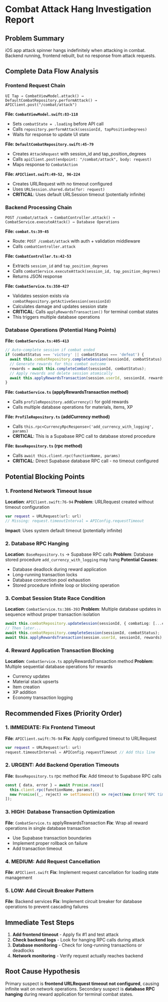 # Combat Attack Hang Investigation Report

## Problem Summary
iOS app attack spinner hangs indefinitely when attacking in combat. Backend running, frontend rebuilt, but no response from attack requests.

## Complete Data Flow Analysis

### Frontend Request Chain
```
UI Tap → CombatViewModel.attack() → DefaultCombatRepository.performAttack() → APIClient.post("/combat/attack")
```

**File: `CombatViewModel.swift:83-118`**
- Sets `combatState = .loading` before API call
- Calls `repository.performAttack(sessionId, tapPositionDegrees)`
- Waits for response to update UI state

**File: `DefaultCombatRepository.swift:45-79`**
- Creates `AttackRequest` with session_id and tap_position_degrees
- Calls `apiClient.post(endpoint: "/combat/attack", body: request)`
- Maps response to `CombatAction`

**File: `APIClient.swift:49-52, 96-224`**
- Creates URLRequest with no timeout configured
- Uses `URLSession.shared.data(for: request)`
- **CRITICAL**: Uses default URLSession timeout (potentially infinite)

### Backend Processing Chain
```
POST /combat/attack → CombatController.attack() → CombatService.executeAttack() → Database Operations
```

**File: `combat.ts:39-45`**
- Route: `POST /combat/attack` with auth + validation middleware
- Calls `combatController.attack`

**File: `CombatController.ts:42-53`**
- Extracts `session_id` and `tap_position_degrees`
- Calls `combatService.executeAttack(session_id, tap_position_degrees)`
- Returns JSON response

**File: `CombatService.ts:350-427`**
- Validates session exists via `combatRepository.getActiveSession(sessionId)`
- Calculates damage and updates session state
- **CRITICAL**: Calls `applyRewardsTransaction()` for terminal combat states
- This triggers multiple database operations

### Database Operations (Potential Hang Points)

**File: `CombatService.ts:405-413`**
```typescript
// Auto-complete session if combat ended
if (combatStatus === 'victory' || combatStatus === 'defeat') {
  await this.combatRepository.completeSession(sessionId, combatStatus);
  // Generate rewards for this combat outcome
  rewards = await this.completeCombat(sessionId, combatStatus);
  // Apply rewards and delete session atomically
  await this.applyRewardsTransaction(session.userId, sessionId, rewards);
}
```

**File: `CombatService.ts` (applyRewardsTransaction method)**
- Calls `profileRepository.addCurrency()` for gold rewards
- Calls multiple database operations for materials, items, XP

**File: `ProfileRepository.ts` (addCurrency method)**
- Calls `this.rpc<CurrencyRpcResponse>('add_currency_with_logging', params)`
- **CRITICAL**: This is a Supabase RPC call to database stored procedure

**File: `BaseRepository.ts` (rpc method)**
- Calls `await this.client.rpc(functionName, params)`
- **CRITICAL**: Direct Supabase database RPC call - no timeout configured

## Potential Blocking Points

### 1. Frontend Network Timeout Issue
**Location**: `APIClient.swift:76-94`
**Problem**: URLRequest created without timeout configuration
```swift
var request = URLRequest(url: url)
// Missing: request.timeoutInterval = APIConfig.requestTimeout
```
**Impact**: Uses system default timeout (potentially infinite)

### 2. Database RPC Hanging
**Location**: `BaseRepository.ts` → Supabase RPC calls
**Problem**: Database stored procedure `add_currency_with_logging` may hang
**Potential Causes**:
- Database deadlock during reward application
- Long-running transaction locks
- Database connection pool exhaustion
- Stored procedure infinite loop or blocking operation

### 3. Combat Session State Race Condition
**Location**: `CombatService.ts:386-393`
**Problem**: Multiple database updates in sequence without proper transaction isolation
```typescript
await this.combatRepository.updateSession(sessionId, { combatLog: [...currentLog, newLogEntry] });
// Then later...
await this.combatRepository.completeSession(sessionId, combatStatus);
await this.applyRewardsTransaction(session.userId, sessionId, rewards);
```

### 4. Reward Application Transaction Blocking
**Location**: `CombatService.ts` applyRewardsTransaction method
**Problem**: Multiple sequential database operations for rewards
- Currency updates
- Material stack upserts
- Item creation
- XP addition
- Economy transaction logging

## Recommended Fixes (Priority Order)

### 1. IMMEDIATE: Fix Frontend Timeout
**File**: `APIClient.swift:76-94`
**Fix**: Apply configured timeout to URLRequest
```swift
var request = URLRequest(url: url)
request.timeoutInterval = APIConfig.requestTimeout // Add this line
```

### 2. URGENT: Add Backend Operation Timeouts
**File**: `BaseRepository.ts` rpc method
**Fix**: Add timeout to Supabase RPC calls
```typescript
const { data, error } = await Promise.race([
  this.client.rpc(functionName, params),
  new Promise((_, reject) => setTimeout(() => reject(new Error('RPC timeout')), 30000))
]);
```

### 3. HIGH: Database Transaction Optimization
**File**: `CombatService.ts` applyRewardsTransaction
**Fix**: Wrap all reward operations in single database transaction
- Use Supabase transaction boundaries
- Implement proper rollback on failure
- Add transaction timeout

### 4. MEDIUM: Add Request Cancellation
**File**: `APIClient.swift`
**Fix**: Implement request cancellation for loading state management

### 5. LOW: Add Circuit Breaker Pattern
**File**: Backend services
**Fix**: Implement circuit breaker for database operations to prevent cascading failures

## Immediate Test Steps

1. **Add frontend timeout** - Apply fix #1 and test attack
2. **Check backend logs** - Look for hanging RPC calls during attack
3. **Database monitoring** - Check for long-running transactions or deadlocks
4. **Network monitoring** - Verify request actually reaches backend

## Root Cause Hypothesis
Primary suspect is **frontend URLRequest timeout not configured**, causing infinite wait on network operations. Secondary suspect is **database RPC hanging** during reward application for terminal combat states.